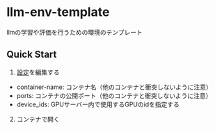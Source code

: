 # llm-env-template

llmの学習や評価を行うための環境のテンプレート

## Quick Start

1. [設定](docker-compose.yml)を編集する
- container-name: コンテナ名（他のコンテナと衝突しないように注意）
- ports: コンテナの公開ポート（他のコンテナと衝突しないように注意）
- device_ids: GPUサーバー内で使用するGPUのidを指定する

2. コンテナで開く